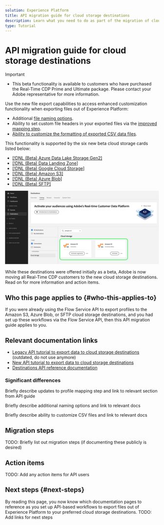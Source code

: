 ```yaml
---
solution: Experience Platform
title: API migration guide for cloud storage destinations
description: Learn what you need to do as part of the migration of cloud storage destination to the new cards with profiles to cloud storage and email marketing destinations.
type: Tutorial
---
```

# API migration guide for cloud storage destinations

>[!IMPORTANT]
>
>* This beta functionality is available to customers who have purchased the Real-Time CDP Prime and Ultimate package. Please contact your Adobe representative for more information. 

Use the new file export capabilities to access enhanced customization functionality when exporting files out of Experience Platform: 

* Additional [file naming options](/help/destinations/ui/activate-batch-profile-destinations.md#file-names).
* Ability to set custom file headers in your exported files via the [improved mapping step](/help/destinations/ui/activate-batch-profile-destinations.md#mapping).
* [Ability to customize the formatting of exported CSV data files](/help/destinations/ui/batch-destinations-file-formatting-options.md).

This functionality is supported by the six new beta cloud storage cards listed below: 

* [[!DNL (Beta) Azure Data Lake Storage Gen2]](../../destinations/catalog/cloud-storage/adls-gen2.md)
* [[!DNL (Beta) Data Landing Zone]](../../destinations/catalog/cloud-storage/data-landing-zone.md)
* [[!DNL (Beta) Google Cloud Storage]](../../destinations/catalog/cloud-storage/google-cloud-storage.md)
* [[!DNL (Beta) Amazon S3]](../../destinations/catalog/cloud-storage/amazon-s3.md#changelog)
* [[!DNL (Beta) Azure Blob]](../../destinations/catalog/cloud-storage/azure-blob.md#changelog) 
* [[!DNL (Beta) SFTP]](../../destinations/catalog/cloud-storage/sftp.md#changelog)

![Image of the two Amazon S3 destination cards in a side-by-side view.](../assets/catalog/cloud-storage/amazon-s3/two-amazons3-destination-cards.png)

While these destinations were offered initially as a beta, Adobe is now moving all Real-Time CDP customers to the new cloud storage destinations. Read on for more information and action items.

## Who this page applies to {#who-this-applies-to}

If you were already using the Flow Service API to export profiles to the Amazon S3, Azure Blob, or SFTP cloud storage destinations, and you had set up these workflows via the Flow Service API, then this API migration guide applies to you. 

## Relevant documentation links 

* [Legacy API tutorial to export data to cloud storage destinations](/help/destinations/api/connect-activate-batch-destinations.md) (outdated, do not use anymore)
* [New API tutorial to export data to cloud storage destinations](https://experienceleague-review.corp.adobe.com/docs/experience-platform/destinations/api/activate-data-file-based-destinations.html)
* [Destinations API reference documentation](https://developer.adobe.com/experience-platform-apis/references/destinations/) 

### Significant differences

Briefly describe updates to profile mapping step and link to relevant section from API guide

Briefly describe additional naming options and link to relevant docs

Briefly describe ability to customize CSV files and link to relevant docs

## Migration steps

TODO: Briefly list out migration steps (if documenting these publicly is desired) 

## Action items

TODO: Add any action items for API users



## Next steps {#next-steps}

By reading this page, you now know which documentation pages to reference as you set up API-based workflows to export files out of Experience Platform to your preferred cloud storage destinations. TODO: Add links for next steps